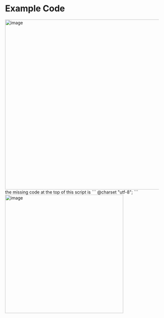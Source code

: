 # Example Code
<img width="555" alt="image" src="https://user-images.githubusercontent.com/90515435/166160558-4562eb10-b333-4d4e-b953-95026e93a579.png">
<br>
the missing code at the top of this script is ``` @charset "utf-8"; ```
<br>
<img width="387" alt="image" src="https://user-images.githubusercontent.com/90515435/166160533-bfead38e-7b92-44ee-913a-875bd19d95d3.png">
